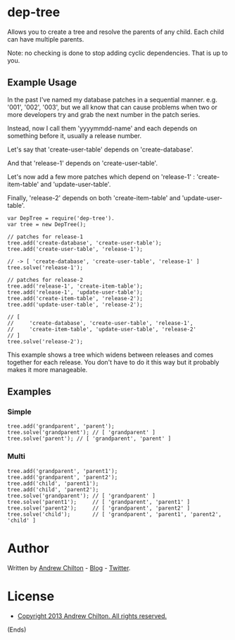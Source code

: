 # dep-tree #

Allows you to create a tree and resolve the parents of any child. Each child can have multiple parents.

Note: no checking is done to stop adding cyclic dependencies. That is up to you.

## Example Usage ##

In the past I've named my database patches in a sequential manner. e.g. '001', '002', '003', but we all know that can
cause problems when two or more developers try and grab the next number in the patch series.

Instead, now I call them 'yyyymmdd-name' and each depends on something before it, usually a release number.

Let's say that 'create-user-table' depends on 'create-database'.

And that 'release-1' depends on 'create-user-table'.

Let's now add a few more patches which depend on 'release-1' : 'create-item-table' and 'update-user-table'.

Finally, 'release-2' depends on both 'create-item-table' and 'update-user-table'.

```
var DepTree = require('dep-tree').
var tree = new DepTree();

// patches for release-1
tree.add('create-database', 'create-user-table');
tree.add('create-user-table', 'release-1');

// -> [ 'create-database', 'create-user-table', 'release-1' ]
tree.solve('release-1');

// patches for release-2
tree.add('release-1', 'create-item-table');
tree.add('release-1', 'update-user-table');
tree.add('create-item-table', 'release-2');
tree.add('update-user-table', 'release-2');

// [
//     'create-database', 'create-user-table', 'release-1',
//     'create-item-table', 'update-user-table', 'release-2'
// ]
tree.solve('release-2');
```

This example shows a tree which widens between releases and comes together for each release. You don't have to do it
this way but it probably makes it more manageable.

## Examples ##

### Simple ###

```
tree.add('grandparent', 'parent');
tree.solve('grandparent'); // [ 'grandparent' ]
tree.solve('parent'); // [ 'grandparent', 'parent' ]
```

### Multi ###

```
tree.add('grandparent', 'parent1');
tree.add('grandparent', 'parent2');
tree.add('child', 'parent1');
tree.add('child', 'parent2');
tree.solve('grandparent'); // [ 'grandparent' ]
tree.solve('parent1');     // [ 'grandparent', 'parent1' ]
tree.solve('parent2');     // [ 'grandparent', 'parent2' ]
tree.solve('child');       // [ 'grandparent', 'parent1', 'parent2', 'child' ]
```

# Author #

Written by [Andrew Chilton](http://chilts.org/) - [Blog](http://chilts.org/blog/) -
[Twitter](https://twitter.com/andychilton).

# License #

* [Copyright 2013 Andrew Chilton.  All rights reserved.](http://chilts.mit-license.org/2013/)

(Ends)
